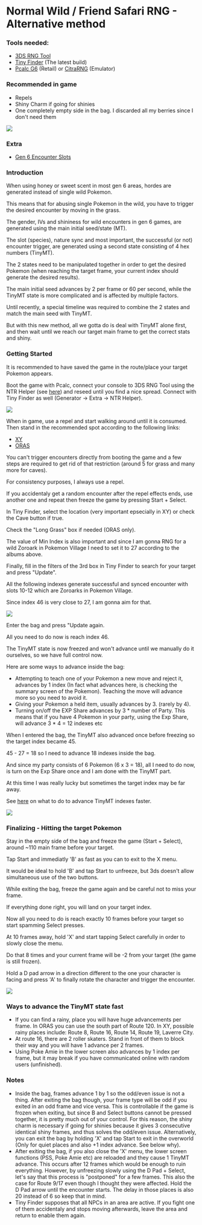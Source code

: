 # Normal Wild / Friend Safari RNG - Alternative method

### Tools needed:
* [3DS RNG Tool](https://github.com/wwwwwwzx/3DSRNGTool/releases)
* [Tiny Finder](https://github.com/Bambo-Rambo/TinyFinder#readme) (The latest build)
* [Pcalc G6](https://gbatemp.net/threads/pokecalcntr-for-gen-6-the-rng-tool-suite-for-the-3ds.473221/) (Retail) or [CitraRNG](https://github.com/Admiral-Fish/CitraRNG/releases) (Emulator)

### Recommended in game
* Repels
* Shiny Charm if going for shinies
* One completely empty side in the bag. I discarded all my berries since I don't need them

![](https://i.imgur.com/B19lgMa.png)

### Extra
* [Gen 6 Encounter Slots](https://sites.google.com/site/pokemonslots/gen-vi)

### Introduction

When using honey or sweet scent in most gen 6 areas, hordes are generated instead of single wild Pokemon.

This means that for abusing single Pokemon in the wild, you have to trigger the desired encounter by moving in the grass.

The gender, IVs and shininess for wild encounters in gen 6 games, are generated using the main initial seed/state (MT).

The slot (species), nature sync and most important, the successful (or not) encounter trigger, are generated using a second state consisting of 4 hex numbers (TinyMT).

The 2 states need to be manipulated together in order to get the desired Pokemon (when reaching the target frame, your current index should generate the desired results).

The main initial seed advances by 2 per frame or 60 per second, while the TinyMT state is more complicated and is affected by multiple factors.

Until recently, a special timeline was required to combine the 2 states and match the main seed with TinyMT.

But with this new method, all we gotta do is deal with TinyMT alone first, and then wait until we reach our target main frame to get the correct stats and shiny.


### Getting Started

It is recommended to have saved the game in the route/place your target Pokemon appears.

Boot the game with Pcalc, connect your console to 3DS RNG Tool using the NTR Helper (see [here](https://github.com/wwwwwwzx/3DSRNGTool/wiki/NTR-Helper-Usage)) 
and reseed until you find a nice spread. 
Connect with Tiny Finder as well (Generator -> Extra -> NTR Helper).

![](https://i.imgur.com/R1QI3Af.png)

When in game, use a repel and start walking around until it is consumed.
Then stand in the recommended spot according to the following links:
* [XY](https://imgur.com/a/pGk0bhM)
* [ORAS](https://imgur.com/a/B3URhjo)

You can't trigger encounters directly from booting the game and a few steps are required to get rid of that restriction (around 5 for grass and many more for caves).

For consistency purposes, I always use a repel.

If you accidentaly get a random encounter after the repel effects ends, use another one and repeat then freeze the game by pressing Start + Select.

In Tiny Finder, select the location (very important epsecially in XY) or check the Cave button if true.

Check the "Long Grass" box if needed (ORAS only).

The value of Min Index is also important and since I am gonna RNG for a wild Zoroark in Pokemon Village I need to set it to 27 according to the albums above.

Finally, fill in the filters of the 3rd box in Tiny Finder to search for your target and press "Update".

All the following indexes generate successful and synced encounter with slots 10-12 which are Zoroarks in Pokemon Village.

Since index 46 is very close to 27, I am gonna aim for that.

![](https://i.imgur.com/kUJ1nyd.png)

Enter the bag and press "Update again.

All you need to do now is reach index 46.

The TinyMT state is now freezed and won't advance until we manually do it ourselves, so we have full control now.

Here are some ways to advance inside the bag:

* Attempting to teach one of your Pokemon a new move and reject it, advances by 1 index (In fact what advances here, is checking the summary screen of the Pokemon). 
Teaching the move will advance more so you need to avoid it.
* Giving your Pokemon a held item, usually advances by 3. (rarely by 4).
* Turning on/off the EXP Share advances by 3 * number of Party. This means that if you have 4 Pokemon in your party, using the Exp Share, will advance 3 * 4 = 12 indexes etc

When I entered the bag, the TinyMT also advanced once before freezing so the target index became 45.

45 - 27 = 18 so I need to advance 18 indexes inside the bag.

And since my party consists of 6 Pokemon (6 x 3 = 18), all I need to do now, is turn on the Exp Share once and I am done with the TinyMT part.

At this time I was really lucky but sometimes the target index may be far away.

See [here]() on what to do to advance TinyMT indexes faster.

![](https://i.imgur.com/ovcPCW1.png)

### Finalizing - Hitting the target Pokemon

Stay in the empty side of the bag and freeze the game (Start + Select), around ~110 main frame before your target.

Tap Start and immediatly 'B' as fast as you can to exit to the X menu.

It would be ideal to hold 'B' and tap Start to unfreeze, but 3ds doesn't allow simultaneous use of the two buttons.

While exiting the bag, freeze the game again and be careful not to miss your frame.

If everything done right, you will land on your target index.

Now all you need to do is reach exactly 10 frames before your target so start spamming Select presses.

At 10 frames away, hold 'X' and start tapping Select carefully in order to slowly close the menu.

Do that 8 times and your current frame will be -2 from your target (the game is still frozen).

Hold a D pad arrow in a direction different to the one your character is facing and press 'A' to finally rotate the character and trigger the encounter.

![](https://i.imgur.com/4VaKWy2.gif)

### Ways to advance the TinyMT state fast
* If you can find a rainy, place you will have huge advancements per frame. In ORAS you can use the south part of Route 120. In XY, possible rainy places include: Route 8, Route 16, Route 14, Route 19, Laverre City.
* At route 16, there are 2 roller skaters. Stand in front of them to block their way and you will have 1 advance per 2 frames.
* Using Poke Amie in the lower screen also advances by 1 index per frame, but it may break if you have communicated online with random users (unfinished).

### Notes
* Inside the bag, frames advance 1 by 1 so the odd/even issue is not a thing.
After exiting the bag though, your frame type will be odd if you exited in an odd frame and vice versa.
This is controllable if the game is frozen when exiting, but since B and Select buttons cannot be pressed together, it is pretty much out of your control.
For this reason, the shiny charm is necessary if going for shinies because it gives 3 consecutive identical shiny frames, and thus solves the odd/even issue.
Alternatively, you can exit the bag by holding 'X' and tap Start to exit in the overworld (Only for quiet places and also +1 index advance. See below why).
* After exiting the bag, if you also close the 'X' menu, the lower screen functions (PSS, Poke Amie etc) are reloaded and they cause 1 TinyMT advance.
This occurs after 12 frames which would be enough to ruin everything. 
However, by unfreezing slowly using the D Pad + Select, let's say that this process is "postponed" for a few frames. 
This also the case for Route 9/17 even though I thought they were affected.
Hold the D Pad arrow until the encounter starts. The delay in those places is also 20 instead of 6 so keep that in mind.
* Tiny Finder supposes that all NPCs in an area are active. 
If you fight one of them accidentaly and stops moving afterwards, leave the area and return to enable them again.
